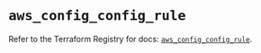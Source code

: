 # `aws_config_config_rule`

Refer to the Terraform Registry for docs: [`aws_config_config_rule`](https://registry.terraform.io/providers/hashicorp/aws/5.94.1/docs/resources/config_config_rule).

